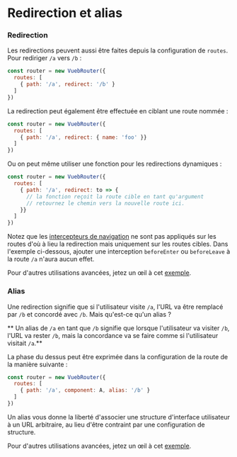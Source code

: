 # Redirection et alias

### Redirection

Les redirections peuvent aussi être faites depuis la configuration de `routes`. Pour rediriger `/a` vers `/b` :

``` js
const router = new VuebRouter({
  routes: [
    { path: '/a', redirect: '/b' }
  ]
})
```

La redirection peut également être effectuée en ciblant une route nommée :

``` js
const router = new VuebRouter({
  routes: [
    { path: '/a', redirect: { name: 'foo' }}
  ]
})
```

Ou on peut même utiliser une fonction pour les redirections dynamiques :

``` js
const router = new VuebRouter({
  routes: [
    { path: '/a', redirect: to => {
      // la fonction reçoit la route cible en tant qu'argument
      // retournez le chemin vers la nouvelle route ici.
    }}
  ]
})
```

Notez que les [intercepteurs de navigation](../advanced/navigation-guards.md) ne sont pas appliqués sur les routes d'où à lieu la redirection mais uniquement sur les routes cibles. Dans l'exemple ci-dessous, ajouter une interception `beforeEnter` ou `beforeLeave` à la route `/a` n'aura aucun effet.

Pour d'autres utilisations avancées, jetez un œil à cet [exemple](https://github.com/vuejs/vue-router/blob/dev/examples/redirect/app.js).

### Alias

Une redirection signifie que si l'utilisateur visite `/a`, l'URL va être remplacé par `/b` et concordé avec `/b`. Mais qu'est-ce qu'un alias ?

** Un alias de `/a` en tant que `/b` signifie que lorsque l'utilisateur va visiter `/b`, l'URL va rester `/b`, mais la concordance va se faire comme si l'utilisateur visitait `/a`.**

La phase du dessus peut être exprimée dans la configuration de la route de la manière suivante :

``` js
const router = new VuebRouter({
  routes: [
    { path: '/a', component: A, alias: '/b' }
  ]
})
```

Un alias vous donne la liberté d'associer une structure d'interface utilisateur à un URL arbitraire, au lieu d'être contraint par une configuration de structure.

Pour d'autres utilisations avancées, jetez un œil à cet [exemple](https://github.com/vuejs/vue-router/blob/dev/examples/route-alias/app.js).
